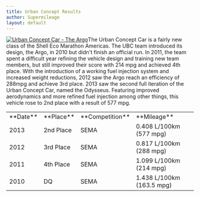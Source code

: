 ```yaml
---
title: Urban Concept Results
author: Supermileage
layout: default
---
```


[![Urban Concept Car - The Argo](http://www.supermileage.ca/images/photos/IMG_2027.resize.jpg)](http://www.supermileage.ca/images/photos/IMG_2027.resize.jpg)The Urban Concept Car is a fairly new class of the Shell Eco Marathon Americas. The UBC team introduced its design, the Argo, in 2010 but didn't finish an official run. In 2011, the team spent a difficult year refining the vehicle design and training new team members, but still improved their score with 214 mpg and achieved 4th place. With the introduction of a working fuel injection system and increased weight reductions, 2012 saw the Argo reach an efficiency of 288mpg and achieve 3rd place. 2013 saw the second full iteration of the Urban Concept Car, named the Odysseus. Featuring improved aerodynamics and more refined fuel injection among other things, this vehicle rose to 2nd place with a result of 577 mpg.

<table border="0" width="100%" cellspacing="1" cellpadding="0">
<tbody>
<tr>
<td>**Date**</td>
<td>**Place**</td>
<td>**Competition**</td>
<td>**Mileage**</td>
</tr>
<tr>
<td>2013</td>
<td>2nd Place</td>
<td>SEMA</td>
<td>0.408 L/100km (577 mpg)</td>
</tr>
<tr>
<td>2012</td>
<td>3rd Place</td>
<td>SEMA</td>
<td>0.817 L/100km (288 mpg)</td>
</tr>
<tr>
<td>2011</td>
<td>4th Place</td>
<td>SEMA</td>
<td>1.099 L/100km (214 mpg)</td>
</tr>
<tr>
<td>2010</td>
<td>DQ</td>
<td>SEMA</td>
<td>1.438 L/100km (163.5 mpg)</td>
</tr>
</tbody>
</table>

